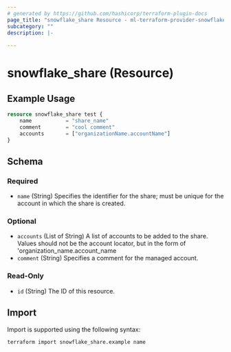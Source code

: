 ```yaml
---
# generated by https://github.com/hashicorp/terraform-plugin-docs
page_title: "snowflake_share Resource - ml-terraform-provider-snowflake"
subcategory: ""
description: |-
  
---
```


# snowflake_share (Resource)



## Example Usage

```terraform
resource snowflake_share test {
	name           = "share_name"
	comment        = "cool comment"
	accounts       = ["organizationName.accountName"]
}
```

<!-- schema generated by tfplugindocs -->
## Schema

### Required

- `name` (String) Specifies the identifier for the share; must be unique for the account in which the share is created.

### Optional

- `accounts` (List of String) A list of accounts to be added to the share. Values should not be the account locator, but in the form of 'organization_name.account_name
- `comment` (String) Specifies a comment for the managed account.

### Read-Only

- `id` (String) The ID of this resource.

## Import

Import is supported using the following syntax:

```shell
terraform import snowflake_share.example name
```

